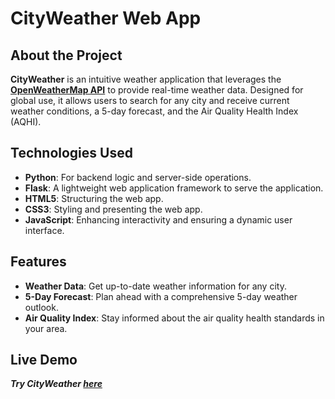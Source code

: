 # CityWeather Web App

## About the Project
**CityWeather** is an intuitive weather application that leverages the **[OpenWeatherMap API](https://openweathermap.org/api)** to provide real-time weather data. Designed for global use, it allows users to search for any city and receive current weather conditions, a 5-day forecast, and the Air Quality Health Index (AQHI).

## Technologies Used
- **Python**: For backend logic and server-side operations.
- **Flask**: A lightweight web application framework to serve the application.
- **HTML5**: Structuring the web app.
- **CSS3**: Styling and presenting the web app.
- **JavaScript**: Enhancing interactivity and ensuring a dynamic user interface.

## Features
- **Weather Data**: Get up-to-date weather information for any city.
- **5-Day Forecast**: Plan ahead with a comprehensive 5-day weather outlook.
- **Air Quality Index**: Stay informed about the air quality health standards in your area.

## Live Demo
***Try CityWeather [here](https://city-weather-app-virid.vercel.app/)***





